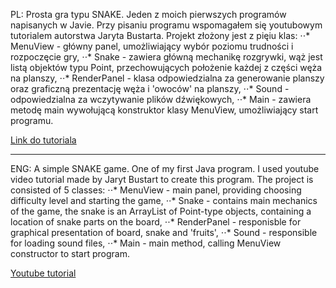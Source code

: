 PL:
Prosta gra typu SNAKE. Jeden z moich pierwszych programów napisanych w Javie. Przy pisaniu programu wspomagałem się youtubowym tutorialem autorstwa Jaryta Bustarta. Projekt złożony jest z pięiu klas:
⋅⋅* MenuView - główny panel, umożliwiający wybór poziomu trudności i rozpoczęcie gry,
⋅⋅* Snake - zawiera główną mechanikę rozgrywki, wąż jest listą objektów typu Point, przechowujących położenie każdej z części węża na planszy,
⋅⋅* RenderPanel - klasa odpowiedzialna za generowanie planszy oraz graficzną prezentację węża i 'owoców' na planszy,
⋅⋅* Sound - odpowiedzialna za wczytywanie plików dźwiękowych,
⋅⋅* Main - zawiera metodę main wywołującą konstruktor klasy MenuView, umożliwiający start programu.

[Link do tutoriala](https://www.youtube.com/watch?v=S_n3lryyGZM)

---

ENG:
A simple SNAKE game. One of my first Java program. I used youtube video tutorial made by Jaryt Bustart to create this program. The project is consisted of 5 classes:
⋅⋅* MenuView - main panel, providing choosing difficulty level and starting the game,
⋅⋅* Snake - contains main mechanics of the game, the snake is an ArrayList of Point-type objects, containing a location of snake parts on the board,
⋅⋅* RenderPanel - responisble for graphical presentation of board, snake and 'fruits',
⋅⋅* Sound - responsible for loading sound files,
⋅⋅* Main - main method, calling MenuView constructor to start program.

[Youtube tutorial](https://www.youtube.com/watch?v=S_n3lryyGZM)
